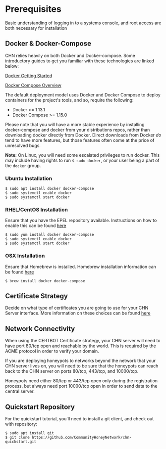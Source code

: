 # Prerequisites

Basic understanding of logging in to a systems console, and root access are
both necessary for installation

## Docker & Docker-Compose

CHN relies heavily on both Docker and Docker-compose.  Some introductory guides
to get you familiar with these technologies are linked below:

[Docker Getting Started](https://docs.docker.com/get-started/)

[Docker Compose Overview](https://docs.docker.com/compose/overview/)

The default deployment model uses Docker and Docker Compose to deploy
containers for the project's tools, and so, require the following:

* Docker >= 1.13.1
* Docker Compose >= 1.15.0

Please note that you will have a more stable experience by installing docker-compose and docker from your 
distributions repos, rather than downloading docker directly from Docker. Direct downloads from Docker *do* tend to 
have more features, but those features often come at the price of unresolved bugs. 

__Note:__ On Linux, you will need some escalated privileges to run docker.
This may include having rights to run `$ sudo docker`, or your user being a part of the
`docker` group.

### Ubuntu Installation

```
$ sudo apt install docker docker-compose
$ sudo systemctl enable docker
$ sudo systemctl start docker
```

### RHEL/CentOS Installation

Ensure that you have the EPEL repository available.  Instructions on how to
enable this can be found [here](https://fedoraproject.org/wiki/EPEL)

```
$ sudo yum install docker docker-compose
$ sudo systemctl enable docker
$ sudo systemctl start docker
```

### OSX Installation

Ensure that Homebrew is installed.  Homebrew installation information can be
found [here](https://brew.sh/)

```
$ brew install docker docker-compose
```


## Certificate Strategy

Decide on what type of certificates you are going to use for your CHN Server
interface.  More information on these choices can be found
[here](https://communityhoneynetwork.readthedocs.io/en/stable/certificates/)

## Network Connectivity

When using the CERTBOT Certificate strategy, your CHN server will need to have
port 80/tcp open and reachable by the world.  This is required by the ACME protocol
in order to verify your domain.

If you are deploying honeypots to networks beyond the network that your CHN
server lives on, you will need to be sure that the honeypots can reach back to
the CHN server on ports 80/tcp, 443/tcp, and 10000/tcp.

Honeypots need either 80/tcp or 443/tcp open only during the registration process, but always need port 10000/tcp open in order 
to send data to the central server.

## Quickstart Repository

For the quickstart tutorial, you'll need to install a git client, and check out with repository:

```
$ sudo apt install git
$ git clone https://github.com/CommunityHoneyNetwork/chn-quickstart.git
```
